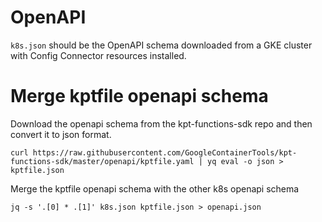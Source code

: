 # OpenAPI

`k8s.json` should be the OpenAPI schema downloaded from a GKE cluster with
Config Connector resources installed.

# Merge kptfile openapi schema

Download the openapi schema from the kpt-functions-sdk repo and then convert it
to json format.

```shell
curl https://raw.githubusercontent.com/GoogleContainerTools/kpt-functions-sdk/master/openapi/kptfile.yaml | yq eval -o json > kptfile.json
```

Merge the kptfile openapi schema with the other k8s openapi schema

```shell
jq -s '.[0] * .[1]' k8s.json kptfile.json > openapi.json
```
